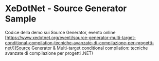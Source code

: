 # XeDotNet - Source Generator Sample

Codice della demo sui Source Generator, evento online [https://www.xedotnet.org/eventi/source-generator-multi-target-conditional-compilation-tecniche-avanzate-di-compilazione-per-progetti-net/](Source Generator & Multi-target conditional compilation: tecniche avanzate di compilazione per progetti .NET)


